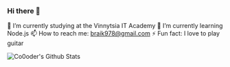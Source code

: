 ### Hi there 👋

🔭 I’m currently studying at the Vinnytsia IT Academy
🌱 I’m currently learning Node.js
📫 How to reach me: braik978@gmail.com
⚡ Fun fact: I love to play guitar

<img
    align = "left"
    alt="Co0oder's Github Stats"
    src="https://github-stats.vercel.app/api&username=Co0oder&show_icons=true&hide_border=true"
/>

<!--
**Co0oder/Co0oder** is a ✨ _special_ ✨ repository because its `README.md` (this file) appears on your GitHub profile.

Here are some ideas to get you started:

- 🔭 I’m currently studying at the Vinnytsia IT Academy
- 🌱 I’m currently learning Node.js
- 📫 How to reach me: braik978@gmail.com
- ⚡ Fun fact: I love to play guitar
-->

